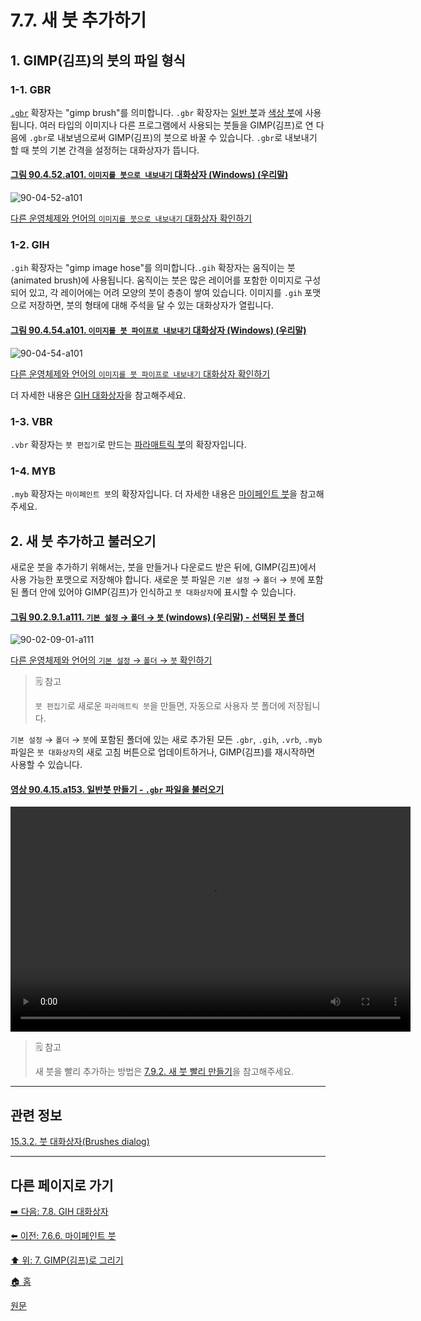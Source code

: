 # 7.7. 새 붓 추가하기

<a id="07-07-s1"></a>

## 1. GIMP(김프)의 붓의 파일 형식

<a id="07-07-s1-01"></a>

### 1-1. GBR
[`.gbr`](./19-glossaryx-gbr.md) 확장자는 "gimp brush"를 의미합니다. `.gbr` 확장자는 [일반 붓](./07-06-01-ordinary_brush.md)과 [색상 붓](./07-06-02-color_brush.md)에 사용됩니다. 여러 타입의 이미지나 다른 프로그램에서 사용되는 붓들을 GIMP(김프)로 연 다음에 `.gbr`로 내보냄으로써 GIMP(김프)의 붓으로 바꿀 수 있습니다. `.gbr`로 내보내기 할 때 붓의 기본 간격을 설정허는 대화상자가 뜹니다.

<a id="90-04-52-a101"></a>

#### [그림 90.4.52.a101. `이미지를 붓으로 내보내기` 대화상자 (Windows) (우리말)](./90-04-0052-export_image_as_brush.md#90-04-52-a101)
![90-04-52-a101](https://github.com/wonder13662/gimp/assets/15767104/7f5a1766-b93a-438a-9092-0f99e5e169f6)

[다른 운영체제와 언어의 `이미지를 붓으로 내보내기` 대화상자 확인하기](./90-04-0052-export_image_as_brush.md#90-04-52-a102)

[comment]: <> (TODO 원문에 파일 타입관련 상세 내용 있음. 확인 필요.)

<a id="07-07-s1-02"></a>

### 1-2. GIH
`.gih` 확장자는 "gimp image hose"를 의미합니다.`.gih` 확장자는 움직이는 붓(animated brush)에 사용됩니다. 움직이는 붓은 많은 레이어를 포함한 이미지로 구성되어 있고, 각 레이어에는 어려 모양의 붓이 층층이 쌓여 있습니다. 이미지를 `.gih` 포맷으로 저장하면, 붓의 형태에 대해 주석을 달 수 있는 대화상자가 열립니다. 

<a id="90-04-54-a101"></a>

#### [그림 90.4.54.a101. `이미지를 붓 파이프로 내보내기` 대화상자 (Windows) (우리말)](./90-04-0054-export_image_as_brush_pipe.md#90-04-54-a101)
![90-04-54-a101](https://github.com/wonder13662/gimp/assets/15767104/772cddf7-fec0-4394-8394-99ec12a986e8)

[다른 운영체제와 언어의 `이미지를 붓 파이프로 내보내기` 대화상자 확인하기](./90-04-0054-export_image_as_brush_pipe.md#90-04-54-a102)

더 자세한 내용은 [GIH 대화상자](./07-08-00-the-gih-dialog-box.md)을 참고해주세요.

[comment]: <> (TODO 원문에 파일 타입관련 상세 내용 있음. 확인 필요.)

<a id="07-07-s1-03"></a>

### 1-3. VBR
`.vbr` 확장자는 `붓 편집기`로 만드는 [파라매트릭 붓](./07-06-05-paramatric_brush.md)의 확장자입니다.

[comment]: <> (TODO 원문에 파일 타입관련 상세 내용 있음. 확인 필요.)

<a id="07-07-s1-04"></a>

### 1-4. MYB
`.myb` 확장자는 `마이페인트 붓`의 확장자입니다. 더 자세한 내용은 [마이페인트 붓](./14-03-08-00-mypaint-brush.md)을 참고해주세요.

[comment]: <> (TODO 원문에 파일 타입관련 상세 내용 있음. 확인 필요.)

<a id="07-07-s2"></a>

## 2. 새 붓 추가하고 불러오기
새로운 붓을 추가하기 위해서는, 붓을 만들거나 다운로드 받은 뒤에, GIMP(김프)에서 사용 가능한 포맷으로 저장해야 합니다. 새로운 붓 파일은 `기본 설정` → `폴더` → `붓`에 포함된 폴더 안에 있어야 GIMP(김프)가 인식하고 `붓 대화상자`에 표시할 수 있습니다. 

<a id="90-02-09-01-a111"></a>

#### [그림 90.2.9.1.a111. `기본 설정` → `폴더` → `붓` (windows) (우리말) - 선택된 붓 폴더](./90-02-09-01-brushes.md#90-02-09-01-a111)
![90-02-09-01-a111](https://github.com/wonder13662/gimp/assets/15767104/a9032345-5c9e-4bf3-b184-34a6de4bc5b9)

[다른 운영체제와 언어의 `기본 설정` → `폴더` → `붓` 확인하기](./90-02-09-01-brushes.md)

> 🗒️ 참고
>
> `붓 편집기`로 새로운 `파라매트릭 붓`을 만들면, 자동으로 사용자 붓 폴더에 저장됩니다.

[comment]: <> (TODO 김프 전용 붓 다운로드 링크 추가필요)

`기본 설정` → `폴더` → `붓`에 포함된 폴더에 있는 새로 추가된 모든 `.gbr`, `.gih`, `.vrb`, `.myb` 파일은 `붓 대화상자`의 새로 고침 버튼으로 업데이트하거나, GIMP(김프)를 재시작하면 사용할 수 있습니다.

<a id="90-04-15-a153"></a>

#### [영상 90.4.15.a153. 일반붓 만들기 - `.gbr` 파일을 불러오기](./90-04-0015-brushes.md#90-04-15-a153)
<video controls="controls" width="640" height="360" src="https://github.com/wonder13662/gimp/assets/15767104/40fdc204-f9d5-4cce-b7dd-289c00a9cbf3"></video>

> 🗒️ 참고
>
> 새 붓을 빨리 추가하는 방법은 [7.9.2. 새 붓 빨리 만들기](./07-09-02-creating-a-brush-quickly.md)을 참고해주세요.

***

## 관련 정보

[15.3.2. 붓 대화상자(Brushes dialog)](./15-03-02-00-brushes-dialog.md)

***

## 다른 페이지로 가기
[➡️ 다음: 7.8. GIH 대화상자](./07-08-00-the-gih-dialog-box.md)

[⬅️ 이전: 7.6.6. 마이페인트 붓](./07-06-06-mypaint_brush.md)

[⬆️ 위: 7. GIMP(김프)로 그리기](./07-00-painting-with-gimp.md)

[🏠 홈](./00-home.md)

[원문](https://docs.gimp.org/2.10/ko/gimp-using-brushes.html)